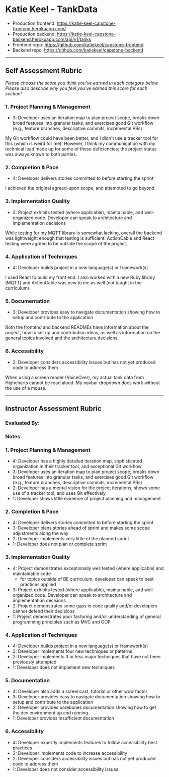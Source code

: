 # Katie Keel - TankData

* Production frontend: https://katie-keel-capstone-frontend.herokuapp.com/
* Production backend: https://katie-keel-capstone-backend.herokuapp.com/api/v1/tanks
* Frontend repo: https://github.com/katiekeel/capstone-frontend
* Backend repo: https://github.com/katiekeel/capstone-backend

---------------

Self Assessment Rubric
------------

_Please choose the score you think you've earned in each category below. Please also describe why you feel you've earned this score for each section!_

### 1. Project Planning & Management

*   3: Developer uses an iteration map to plan project scope, breaks down broad features into granular tasks, and exercises good Git workflow (e.g., feature branches, descriptive commits, incremental PRs)

My Git workflow could have been better, and I didn't use a tracker tool for this (which is weird for me). However, I think my communication with my technical lead made up for some of these deficiencies; the project status was always known to both parties.

### 2. Completion & Pace

*   4: Developer delivers stories committed to before starting the sprint

I achieved the original agreed-upon scope, and attempted to go beyond.

### 3. Implementation Quality

*   3: Project exhibits tested (where applicable), maintainable, and well-organized code. Developer can speak to architecture and implementation decisions

While testing for my MQTT library is somewhat lacking, overall the backend was lightweight enough that testing is sufficient. ActionCable and React testing were agreed to be outside the scope of the project.

### 4. Application of Techniques

*   4: Developer builds project in a new language(s) or framework(s)

I used React to build my front end. I also worked with a new Ruby library (MQTT) and ActionCable was new to me as well (not taught in the curriculum).

### 5. Documentation

*   3: Developer provides easy to navigate documentation showing how to setup and contribute to the application

Both the frontend and backend READMEs have information about the project, how to set up and contribution ideas, as well as information on the general topics involved and the architecture decisions.

### 6. Accessibility

*   2: Developer considers accessibility issues but has not yet produced code to address them

When using a screen reader (VoiceOver), my actual tank data from Highcharts cannot be read aloud. My navbar dropdown does work without the use of a mouse.

---------------
Instructor Assessment Rubric
------------

### Evaluated By:

### Notes:

### 1. Project Planning & Management

*   4: Developer has a highly detailed iteration map, sophisticated organization in their tracker tool, and exceptional Git workflow
*   3: Developer uses an iteration map to plan project scope, breaks down broad features into granular tasks, and exercises good Git workflow (e.g., feature branches, descriptive commits, incremental PRs)
*   2: Developer has a mental vision for the project iterations, shows some use of a tracker tool, and uses Git effectively
*   1: Developer shows little evidence of project planning and management

### 2. Completion & Pace

*   4: Developer delivers stories committed to before starting the sprint
*   3: Developer plans stories ahead of sprint and makes some scope adjustments along the way
*   2: Developer implements very little of the planned sprint
*   1: Developer does not plan or complete sprint

### 3. Implementation Quality

*   4: Project demonstrates exceptionally well tested (where applicable) and maintainable code
      * for topics outside of BE curriculum, developer can speak to best practices applied
*   3: Project exhibits tested (where applicable), maintainable, and well-organized code. Developer can speak to architecture and implementation decisions
*   2: Project demonstrates some gaps in code quality and/or developers cannot defend their decisions
*   1: Project demonstrates poor factoring and/or understanding of general programming principles such as MVC and OOP

### 4. Application of Techniques

*   4: Developer builds project in a new language(s) or framework(s)
*   3: Developer implements four new techniques or patterns
*   2: Developer implements 3 or less major techniques that have not been previously attempted
*   1: Developer does not implement new techniques

### 5. Documentation

*   4: Developer also adds a screencast, tutorial or other wow factor
*   3: Developer provides easy to navigate documentation showing how to setup and contribute to the application
*   2: Developer provides barebones documentation showing how to get the dev environment up and running
*   1: Developer provides insufficient documentation

### 6. Accessibility

*   4: Developer expertly implements features to follow accessibility best practices
*   3: Developer implements code to increase accessibility
*   2: Developer considers accessibility issues but has not yet produced code to address them
*   1: Developer does not consider accessibility issues
